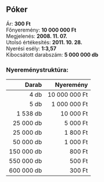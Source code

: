 ## Póker

Ár: **300 Ft**<br/>
Főnyeremény: **10 000 000 Ft**<br/>
Megjelenés: **2008. 11. 07.**<br/>
Utolsó értékesítés: **2011. 10. 28.**<br/>
Nyerési esély: **1:3,57**<br/>
Kibocsátott darabszám: **5 000 000 db**<br/>

### Nyereménystruktúra:
Darab|Nyeremény
---:|---:
4 db|10 000 000 Ft
5 db|1 000 000 Ft
1 538 db|10 000 Ft
25 000 db|5 000 Ft
25 000 db|1 800 Ft
50 000 db|1 000 Ft
150 000 db|800 Ft
550 000 db|500 Ft
600 000 db|300 Ft
